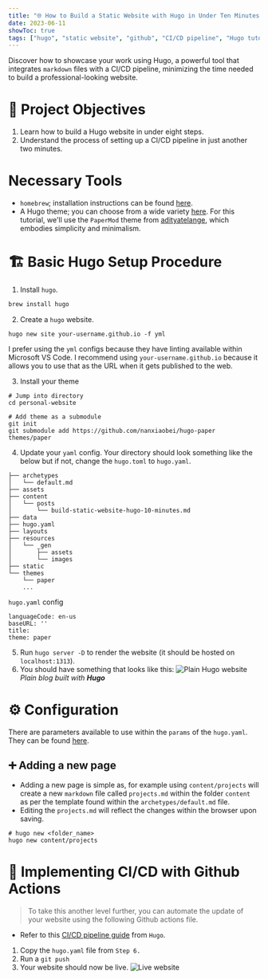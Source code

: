 ```yaml
---
title: "🌐 How to Build a Static Website with Hugo in Under Ten Minutes: A Step-by-Step Guide"
date: 2023-06-11
showToc: true
tags: ["hugo", "static website", "github", "CI/CD pipeline", "Hugo tutorial", "Hugo website"]
---
```


Discover how to showcase your work using Hugo, a powerful tool that integrates `markdown` files with a CI/CD pipeline, minimizing the time needed to build a professional-looking website.

# 🎯 Project Objectives
1. Learn how to build a Hugo website in under eight steps.
2. Understand the process of setting up a CI/CD pipeline in just another two minutes.

# Necessary Tools
- `homebrew`; installation instructions can be found [here](https://brew.sh/).
- A Hugo theme; you can choose from a wide variety [here](https://themes.gohugo.io/). For this tutorial, we'll use the `PaperMod` theme from [adityatelange](git@github.com:adityatelange/hugo-PaperMod.git), which embodies simplicity and minimalism.

# 🏗️ Basic Hugo Setup Procedure
1. Install `hugo`.

```bash
brew install hugo
```

2. Create a `hugo` website.
```
hugo new site your-username.github.io -f yml
```
I prefer using the `yml` configs because they have linting available within Microsoft VS Code.
I recommend using `your-username.github.io` because it allows you to use that as the URL when it gets published to the web.

3. Install your theme
```
# Jump into directory
cd personal-website

# Add theme as a submodule
git init
git submodule add https://github.com/nanxiaobei/hugo-paper themes/paper
```

4. Update your `yaml` config. Your directory should look something like the below but if not, change the `hugo.toml` to `hugo.yaml`.
```
├── archetypes
│   └── default.md
├── assets
├── content
│   └── posts
│       └── build-static-website-hugo-10-minutes.md
├── data
├── hugo.yaml
├── layouts
├── resources
│   └── _gen
│       ├── assets
│       └── images
├── static
└── themes
    └── paper
    ...
```

`hugo.yaml` config
```
languageCode: en-us
baseURL: ''
title:
theme: paper
```

5. Run `hugo server -D` to render the website (it should be hosted on `localhost:1313`).
6. You should have something that looks like this:
![Plain Hugo website](/build-static-website-hugo-10-minutes/hugo-plain.png#center)
*Plain blog built with **Hugo***

# ⚙️ Configuration
There are parameters available to use within the `params` of the `hugo.yaml`. They can be found [here](https://gohugo.io/getting-started/configuration/).

## ➕ Adding a new page
- Adding a new page is simple as, for example using `content/projects` will create a new `markdown` file called `projects.md` within the folder `content` as per the template found within the `archetypes/default.md` file.
- Editing the `projects.md` will reflect the changes within the browser upon saving.
```
# hugo new <folder_name>
hugo new content/projects
```

# 🔄 Implementing CI/CD with Github Actions
> To take this another level further, you can automate the update of your website using the following Github actions file.
- Refer to this [CI/CD pipeline guide](https://gohugo.io/hosting-and-deployment/hosting-on-github/) from `Hugo`.
1. Copy the `hugo.yaml` file from `Step 6.`
2. Run a `git push`
3. Your website should now be live.
![Live website](/build-static-website-hugo-10-minutes/live-website.png#center)
